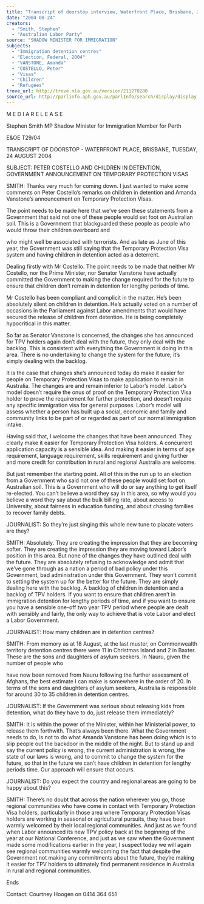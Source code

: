 ```yaml
---
title: "Transcript of doorstop interview, Waterfront Place, Brisbane, 24 August 2004. Peter Costello and children in detention; government announcements on temporary protection visas."
date: "2004-08-24"
creators:
  - "Smith, Stephen"
  - "Australian Labor Party"
source: "SHADOW MINISTER FOR IMMIGRATION"
subjects:
  - "Immigration detention centres"
  - "Election, Federal, 2004"
  - "VANSTONE, Amanda"
  - "COSTELLO, Peter"
  - "Visas"
  - "Children"
  - "Refugees"
trove_url: http://trove.nla.gov.au/version/211270280
source_url: http://parlinfo.aph.gov.au/parlInfo/search/display/display.w3p;query=Id%3A%22media/pressrel/OFLD6%22
---
```


 M E D I A  R E L E A S E  

 

 

 Stephen Smith MP  Shadow Minister for Immigration  Member for Perth   

 

 E&OE  T29/04   

 TRANSCRIPT OF DOORSTOP - WATERFRONT PLACE,  BRISBANE,  TUESDAY, 24 AUGUST 2004 

 

 SUBJECT:  PETER COSTELLO AND CHILDREN IN DETENTION,  GOVERNMENT ANNOUNCEMENT ON TEMPORARY PROTECTION VISAS   

 SMITH: Thanks very much for coming down.  I just wanted to make some  comments on Peter Costello’s remarks on children in detention and Amanda Vanstone’s  announcement on Temporary Protection Visas. 

 

 The point needs to be made here that we’ve seen these statements from a Government  that said not one of these people would set foot on Australian soil.  This is a Government  that blackguarded these people as people who would throw their children overboard and 

 who might well be associated with terrorists.  And as late as June of this year, the  Government was still saying that the Temporary Protection Visa system and having  children in detention acted as a deterrent.   

 Dealing firstly with Mr Costello.  The point needs to be made that neither Mr Costello,  nor the Prime Minister, nor Senator Vanstone have actually committed the Government  to making the change required for the future to ensure that children don’t remain in  detention for lengthy periods of time.   

 Mr Costello has been compliant and complicit in the matter.  He’s been absolutely silent  on children in detention.  He’s actually voted on a number of occasions in the Parliament  against Labor amendments that would have secured the release of children from  detention.  He is being completely hypocritical in this matter.   

 So far as Senator Vanstone is concerned, the changes she has announced for TPV holders  again don’t deal with the future, they only deal with the backlog.  This is consistent with  everything the Government is doing in this area.  There is no undertaking to change the  system for the future; it’s simply dealing with the backlog.   

 

 It is the case that changes she’s announced today do make it easier for people on  Temporary Protection Visas to make application to remain in Australia.  The changes are  and remain inferior to Labor’s model.  Labor’s model doesn’t require the onus of proof  on the Temporary Protection Visa holder to prove the requirement for further protection,  and doesn’t require any specific immigration visa for general purposes.  Labor’s model  will assess whether a person has built up a social, economic and family and community  links to be part of or regarded as part of our normal immigration intake.   

 

 

 

 

 

 Having said that, I welcome the changes that have been announced.  They clearly make it  easier for Temporary Protection Visa holders.  A concurrent application capacity is a  sensible idea.  And making it easier in terms of age requirement, language requirement,  skills requirement and giving further and more credit for contribution in rural and  regional Australia are welcome. 

 

 But just remember the starting point.  All of this in the run up to an election from a  Government who said not one of these people would set foot on Australian soil.  This is a  Government who will do or say anything to get itself re-elected.  You can’t believe a  word they say in this area, so why would you believe a word they say about the bulk  billing rate, about access to University, about fairness in education funding, and about  chasing families to recover family debts.   

 JOURNALIST: So they’re just singing this whole new tune to placate voters are  they?   

 SMITH: Absolutely.  They are creating the impression that they are becoming  softer.  They are creating the impression they are moving toward Labor’s position in this  area.  But none of the changes they have outlined deal with the future.  They are  absolutely refusing to acknowledge and admit that we’ve gone through as a nation a  period of bad policy under this Government, bad administration under this Government.   They won’t commit to setting the system up for the better for the future.  They are simply  dealing here with the backlog.  A backlog of children in detention and a backlog of TPV  holders.  If you want to ensure that children aren’t in immigration detention for lengthy  periods of time, and if you want to ensure you have a sensible one-off two year TPV  period where people are dealt with sensibly and fairly, the only way to achieve that is  vote Labor and elect a Labor Government.   

 JOURNALIST:  How  many  children  are in detention centres?   

 SMITH: From memory as at 18 August, at the last muster, on Commonwealth  territory detention centres there were 11 in Christmas Island and 2 in Baxter.  These are  the sons and daughters of asylum seekers.  In Nauru, given the number of people who 

 have now been removed from Nauru following the further assessment of Afghans, the  best estimate I can make is somewhere in the order of 20.  In terms of the sons and  daughters of asylum seekers, Australia is responsible for around 30 to 35 children in  detention centres.   

 JOURNALIST: If the Government was serious about releasing kids from detention,  what do they have to do, just release them immediately?   

 SMITH: It is within the power of the Minister, within her Ministerial power, to  release them forthwith.  That’s always been there.  What the Government needs to do, is  not to do what Amanda Vanstone has been doing which is to slip people out the backdoor  in the middle of the night.  But to stand up and say the current policy is wrong, the  current administration is wrong, the state of our laws is wrong, and to commit to change  the system for the future, so that in the future we can’t have children in detention for  lengthy periods time.  Our approach will ensure that occurs.   

 JOURNALIST: Do you expect the country and regional areas are going to be  happy about this?   

 

 

 

 

 SMITH: There’s no doubt that across the nation wherever you go, those regional  communities who have come in contact with Temporary Protection Visa holders,  particularly in those area where Temporary Protection Visas holders are working in  seasonal or agricultural pursuits, they have been warmly welcomed by their local regional  communities.  And just as we found when Labor announced its new TPV policy back at  the beginning of the year at our National Conference, and just as we saw when the  Government made some modifications earlier in the year, I suspect today we will again  see regional communities warmly welcoming the fact that despite the Government not  making any commitments about the future, they’re making it easier for TPV holders to  ultimately find permanent residence in Australia in rural and regional communities.   

 

 Ends   

 Contact: Courtney Hoogen on 0414 364 651  

 

 


